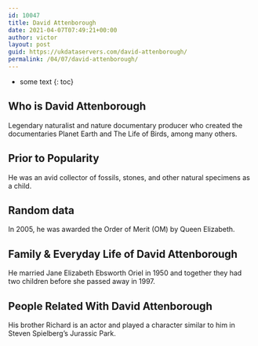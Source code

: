 ```yaml
---
id: 10047
title: David Attenborough
date: 2021-04-07T07:49:21+00:00
author: victor
layout: post
guid: https://ukdataservers.com/david-attenborough/
permalink: /04/07/david-attenborough/
---
```


* some text
{: toc}


## Who is David Attenborough



Legendary naturalist and nature documentary producer who created the documentaries Planet Earth and The Life of Birds, among many others.

                
                
                
## Prior to Popularity



He was an avid collector of fossils, stones, and other natural specimens as a child.

                
                
                
## Random data



In 2005, he was awarded the Order of Merit (OM) by Queen Elizabeth.

                
                
                
## Family & Everyday Life of David Attenborough



He married Jane Elizabeth Ebsworth Oriel in 1950 and together they had two children before she passed away in 1997.

                
                
                
## People Related With David Attenborough



His brother Richard is an actor and played a character similar to him in Steven Spielberg&#8217;s Jurassic Park. 

                
              
            
          
          
          